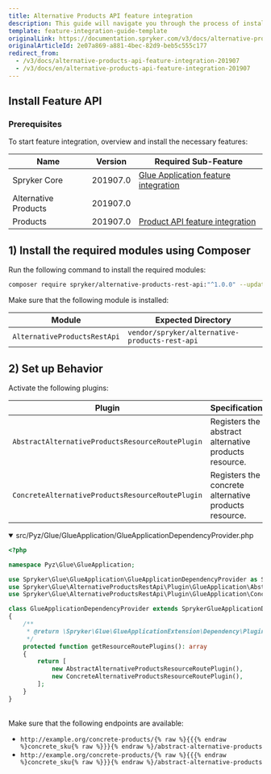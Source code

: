 ```yaml
---
title: Alternative Products API feature integration
description: This guide will navigate you through the process of installing and configuring the Alternative Products API feature in Spryker OS.
template: feature-integration-guide-template
originalLink: https://documentation.spryker.com/v3/docs/alternative-products-api-feature-integration-201907
originalArticleId: 2e07a869-a881-4bec-82d9-beb5c555c177
redirect_from:
  - /v3/docs/alternative-products-api-feature-integration-201907
  - /v3/docs/en/alternative-products-api-feature-integration-201907
---
```


## Install Feature API
### Prerequisites
To start feature integration, overview and install the necessary features:

| Name | Version | Required Sub-Feature |
| --- | --- | --- |
| Spryker Core | 201907.0 | [Glue Application feature integration](/docs/scos/dev/feature-integration-guides/{{page.version}}/glue-api/glue-api-glue-application-feature-integration.html) |
| Alternative Products | 201907.0 | |
| Products | 201907.0 | [Product API feature integration](/docs/scos/dev/feature-integration-guides/{{page.version}}/glue-api/products-feature-integration.html) |

## 1) Install the required modules using Composer

Run the following command to install the required modules:

```bash
composer require spryker/alternative-products-rest-api:"^1.0.0" --update-with-dependencies
```

<section contenteditable="false" class="warningBox"><div class="content">
    Make sure that the following module is installed:

| Module | Expected Directory |
| --- | --- |
| `AlternativeProductsRestApi` | `vendor/spryker/alternative-products-rest-api` |
</div></section>

## 2) Set up Behavior

Activate the following plugins:

| Plugin | Specification | Prerequisites | Namespace |
| --- | --- | --- | --- |
| `AbstractAlternativeProductsResourceRoutePlugin` | Registers the abstract alternative products resource. | None | `Spryker\Glue\AlternativeProductsRestApi\Plugin\GlueApplication` |
| `ConcreteAlternativeProductsResourceRoutePlugin` | Registers the concrete alternative products resource. | None | `Spryker\Glue\AlternativeProductsRestApi\Plugin\GlueApplication` |

<details open> <summary>src/Pyz/Glue/GlueApplication/GlueApplicationDependencyProvider.php</summary>

```php
<?php

namespace Pyz\Glue\GlueApplication;

use Spryker\Glue\GlueApplication\GlueApplicationDependencyProvider as SprykerGlueApplicationDependencyProvider;
use Spryker\Glue\AlternativeProductsRestApi\Plugin\GlueApplication\AbstractAlternativeProductsResourceRoutePlugin;
use Spryker\Glue\AlternativeProductsRestApi\Plugin\GlueApplication\ConcreteAlternativeProductsResourceRoutePlugin

class GlueApplicationDependencyProvider extends SprykerGlueApplicationDependencyProvider
{
    /**
     * @return \Spryker\Glue\GlueApplicationExtension\Dependency\Plugin\ResourceRoutePluginInterface[]
     */
    protected function getResourceRoutePlugins(): array
    {
        return [
            new AbstractAlternativeProductsResourceRoutePlugin(),
            new ConcreteAlternativeProductsResourceRoutePlugin(),
        ];
    }
}
```

</br>
</details>

<section contenteditable="false" class="warningBox"><div class="content">
Make sure that the following endpoints are available:

* `http://example.org/concrete-products/{% raw %}{{{% endraw %}concrete_sku{% raw %}}}{% endraw %}/abstract-alternative-products`
* `http://example.org/concrete-products/{% raw %}{{{% endraw %}concrete_sku{% raw %}}}{% endraw %}/abstract-alternative-products`

</div></section>
